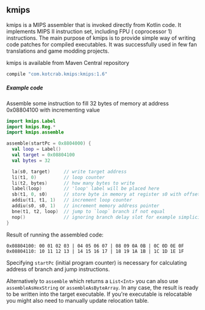kmips
-----

kmips is a MIPS assembler that is invoked directly from Kotlin code. It implements MIPS II instruction set, including FPU (
coprocessor 1) instructions. The main purpose of kmips is to provide simple way of writing code patches for compiled
executables. It was successfully used in few fan translations and game modding projects.

kmips is available from Maven Central repository

```groovy
compile "com.kotcrab.kmips:kmips:1.6"
```

##### Example code

Assemble some instruction to fill 32 bytes of memory at address 0x08804100 with incrementing value

```kotlin
import kmips.Label
import kmips.Reg.*
import kmips.assemble

assemble(startPc = 0x8804000) {
  val loop = Label()
  val target = 0x08804100
  val bytes = 32

  la(s0, target)     // write target address
  li(t1, 0)          // loop counter
  li(t2, bytes)      // how many bytes to write
  label(loop)        // 'loop' label will be placed here
  sb(t1, 0, s0)      // store byte in memory at register s0 with offset 0
  addiu(t1, t1, 1)   // increment loop counter
  addiu(s0, s0, 1)   // increment memory address pointer
  bne(t1, t2, loop)  // jump to `loop` branch if not equal
  nop()              // ignoring branch delay slot for example simplicity
}
```

Result of running the assembled code:

```
0x08804100: 00 01 02 03 | 04 05 06 07 | 08 09 0A 0B | 0C 0D 0E 0F
0x08804110: 10 11 12 13 | 14 15 16 17 | 18 19 1A 1B | 1C 1D 1E 1F
```

Specifying `startPc` (initial program counter) is necessary for calculating address of branch and jump instructions.

Alternatively to `assemble` which returns a `List<Int>` you can also use `assembleAsHexString` or
`assembleAsByteArray`. In any case, the result is ready to be written into the target executable. If you're executable is
relocatable you might also need to manually update relocation table. 
 
